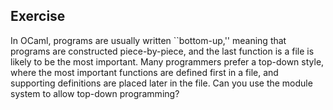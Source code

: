   
## Exercise
  In OCaml, programs are usually written ``bottom-up,'' meaning that
  programs are constructed piece-by-piece, and the last function is a
  file is likely to be the most important.  Many programmers prefer a
  top-down style, where the most important functions are defined first
  in a file, and supporting definitions are placed later in the file.
  Can you use the module system to allow top-down programming?
  

